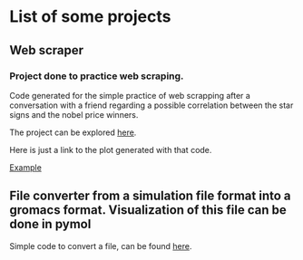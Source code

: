 # List of some projects

## Web scraper

### Project done to practice web scraping.

Code generated for the simple practice of web scrapping after a conversation with a friend regarding a possible correlation between the star signs and the nobel price winners.

The project can be explored [here](https://github.com/cuervo88/Scrape_nobel_laureates).

Here is just a link to the plot generated with that code.

[Example](https://cuervo88.github.io/Scrape_nobel_laureates/) 

## File converter from a simulation file format into a gromacs format. Visualization of this file can be done in pymol

Simple code to convert a file, can be found [here](https://github.com/cuervo88/Data_to_gro).
